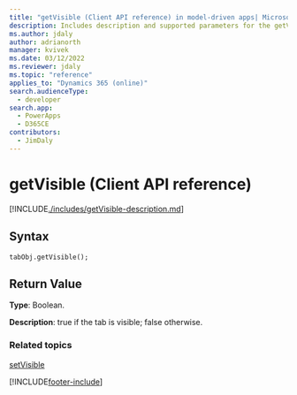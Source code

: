 ```yaml
---
title: "getVisible (Client API reference) in model-driven apps| MicrosoftDocs"
description: Includes description and supported parameters for the getVisible method.
ms.author: jdaly
author: adrianorth
manager: kvivek
ms.date: 03/12/2022
ms.reviewer: jdaly
ms.topic: "reference"
applies_to: "Dynamics 365 (online)"
search.audienceType: 
  - developer
search.app: 
  - PowerApps
  - D365CE
contributors:
  - JimDaly
---
```

# getVisible (Client API reference)



[!INCLUDE[./includes/getVisible-description.md](./includes/getVisible-description.md)]

## Syntax

`tabObj.getVisible();`

## Return Value

**Type**: Boolean.

**Description**: true if the tab is visible; false otherwise.

### Related topics

[setVisible](setVisible.md)





[!INCLUDE[footer-include](../../../../../includes/footer-banner.md)]